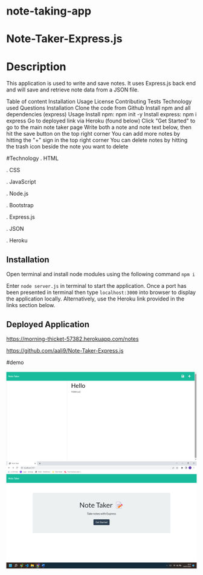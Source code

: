 # note-taking-app

# Note-Taker-Express.js

# Description
This application is used to write and save notes. It uses Express.js back end and will save and retrieve note data from a JSON file.


Table of content
Installation
Usage
License
Contributing
Tests
Technology used
Questions
Installation
Clone the code from Github
Install npm and all dependencies (express)
Usage
Install npm: npm init -y
Install express: npm i express
Go to deployed link via Heroku (found below)
Click "Get Started" to go to the main note taker page
Write both a note and note text below, then hit the save button on the top right corner
You can add more notes by hitting the "+" sign in the top right corner
You can delete notes by hitting the trash icon beside the note you want to delete


#Technology
. HTML

. CSS

. JavaScript

. Node.js

. Bootstrap

. Express.js

. JSON

. Heroku

## Installation

Open terminal and install node modules using the following command `npm i`

Enter `node server.js` in terminal to start the application. Once a port has been presented in terminal then type `localhost:3000` into browser to display the application locally. Alternatively, use the Heroku link provided in the links section below.


## Deployed Application
https://morning-thicket-57382.herokuapp.com/notes

https://github.com/aali9/Note-Taker-Express.js

#demo 

![alt text](images/Picture1.png)
![alt text](images/Picture2.png)